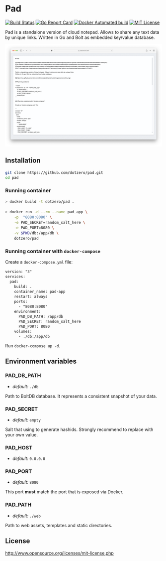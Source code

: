 # Pad

[![Build Status](https://travis-ci.org/dotzero/pad.svg?branch=master)](https://travis-ci.org/dotzero/pad)
[![Go Report Card](https://goreportcard.com/badge/github.com/dotzero/pad)](https://goreportcard.com/report/github.com/dotzero/pad)
[![Docker Automated build](https://img.shields.io/docker/automated/jrottenberg/ffmpeg.svg)](https://hub.docker.com/r/dotzero/pad/)
[![MIT License](https://img.shields.io/badge/license-MIT-blue.svg)](https://github.com/dotzero/pad/blob/master/LICENSE)

Pad is a standalone version of cloud notepad. Allows to share any text data by unique links.
Written in Go and Bolt as embedded key/value database.

![](https://raw.githubusercontent.com/dotzero/pad/master/web/images/screenshot.png)

## Installation

```bash
git clone https://github.com/dotzero/pad.git
cd pad
```

### Running container

```bash
> docker build -t dotzero/pad .

> docker run -d --rm --name pad_app \
    -p  "8080:8080" \
    -e PAD_SECRET=random_salt_here \
    -e PAD_PORT=8080 \
    -v $PWD/db:/app/db \
    dotzero/pad
```

### Running container with `docker-compose`

Create a `docker-compose.yml` file:

```
version: "3"
services:
  pad:
    build: .
    container_name: pad-app
    restart: always
    ports:
      - "8080:8080"
    environment:
      PAD_DB_PATH: /app/db
      PAD_SECRET: random_salt_here
      PAD_PORT: 8080
    volumes:
      - ./db:/app/db
```

Run `docker-compose up -d`.

## Environment variables

### PAD_DB_PATH

* *default:* `./db`

Path to BoltDB database. It represents a consistent snapshot of your data.

### PAD_SECRET

* *default:* `empty`

Salt that using to generate hashids. Strongly recommend to replace with your own value.

### PAD_HOST

* *default:* `0.0.0.0`

### PAD_PORT

* *default:* `8080`

This port **must** match the port that is exposed via Docker.

### PAD_PATH

* *default:* `./web`

Path to web assets, templates and static directories.

## License

http://www.opensource.org/licenses/mit-license.php
